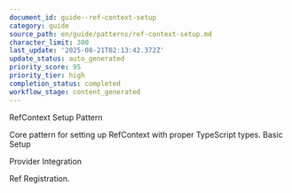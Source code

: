 ```yaml
---
document_id: guide--ref-context-setup
category: guide
source_path: en/guide/patterns/ref-context-setup.md
character_limit: 300
last_update: '2025-08-21T02:13:42.372Z'
update_status: auto_generated
priority_score: 95
priority_tier: high
completion_status: completed
workflow_stage: content_generated
---
```

RefContext Setup Pattern

Core pattern for setting up RefContext with proper TypeScript types. Basic Setup

Provider Integration

Ref Registration.
